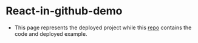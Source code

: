 # React-in-github-demo

* This page represents the deployed project while this [repo](https://github.com/gseals/React-Todolist) contains the code and deployed example.
